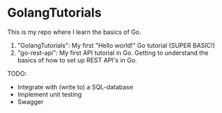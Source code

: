 # GolangTutorials

This is my repo where I learn the basics of Go.
1. "GolangTutorials": My first "Hello world!" Go tutorial (SUPER BASIC!)
2. "go-rest-api":     My first API tutorial in Go. Getting to understand the basics of how to set up REST API's in Go.

TODO:
- Integrate with (write to) a SQL-database
- Implement unit testing
- Swagger

